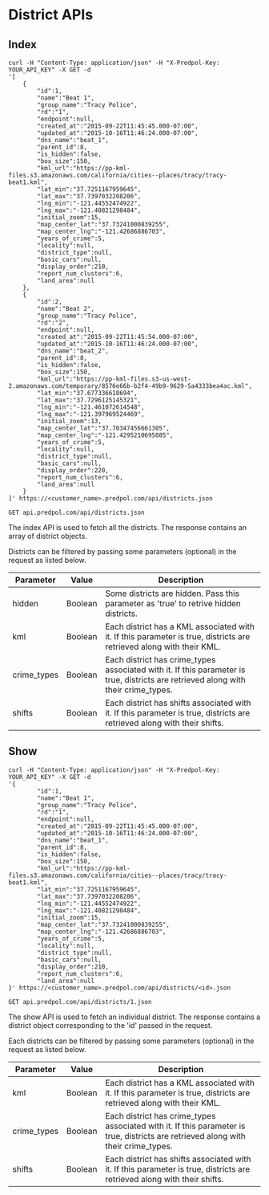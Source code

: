 # District APIs

## Index

```shell
curl -H "Content-Type: application/json" -H "X-Predpol-Key: YOUR_API_KEY" -X GET -d 
'[
    {
        "id":1,
        "name":"Beat 1",
        "group_name":"Tracy Police",
        "rd":"1",
        "endpoint":null,
        "created_at":"2015-09-22T11:45:45.000-07:00",
        "updated_at":"2015-10-16T11:46:24.000-07:00",
        "dns_name":"beat_1",
        "parent_id":8,
        "is_hidden":false,
        "box_size":150,
        "kml_url":"https://pp-kml-files.s3.amazonaws.com/california/cities--places/tracy/tracy-beat1.kml",
        "lat_min":"37.7251167959645",
        "lat_max":"37.7397032208206",
        "lng_min":"-121.44552474922",
        "lng_max":"-121.40821298484",
        "initial_zoom":15,
        "map_center_lat":"37.73241000839255",
        "map_center_lng":"-121.42686886703",
        "years_of_crime":5,
        "locality":null,
        "district_type":null,
        "basic_cars":null,
        "display_order":210,
        "report_num_clusters":6,
        "land_area":null
    },
    {
        "id":2,
        "name":"Beat 2",
        "group_name":"Tracy Police",
        "rd":"2",
        "endpoint":null,
        "created_at":"2015-09-22T11:45:54.000-07:00",
        "updated_at":"2015-10-16T11:46:24.000-07:00",
        "dns_name":"beat_2",
        "parent_id":8,
        "is_hidden":false,
        "box_size":150,
        "kml_url":"https://pp-kml-files.s3-us-west-2.amazonaws.com/temporary/8576e66b-b2f4-49b9-9629-5a4333bea4ac.kml",
        "lat_min":"37.677336618694",
        "lat_max":"37.7296125145321",
        "lng_min":"-121.461072614548",
        "lng_max":"-121.397969524469",
        "initial_zoom":13,
        "map_center_lat":"37.70347456661305",
        "map_center_lng":"-121.4295210695085",
        "years_of_crime":5,
        "locality":null,
        "district_type":null,
        "basic_cars":null,
        "display_order":220,
        "report_num_clusters":6,
        "land_area":null
    }
]' https://<customer_name>.predpol.com/api/districts.json
```

`GET api.predpol.com/api/districts.json`

The index API is used to fetch all the districts. The response contains an array of district objects.

Districts can be filtered by passing some parameters (optional) in the request as listed below.

Parameter | Value | Description
--------- | ----- | -----------
hidden | Boolean | Some districts are hidden. Pass this parameter as 'true' to retrive hidden districts.
kml | Boolean | Each district has a KML associated with it. If this parameter is true, districts are retrieved along with their KML.
crime_types | Boolean | Each district has crime_types associated with it. If this parameter is true, districts are retrieved along with their crime_types.
shifts | Boolean | Each district has shifts associated with it. If this parameter is true, districts are retrieved along with their shifts.

## Show

```shell
curl -H "Content-Type: application/json" -H "X-Predpol-Key: YOUR_API_KEY" -X GET -d 
'{
        "id":1,
        "name":"Beat 1",
        "group_name":"Tracy Police",
        "rd":"1",
        "endpoint":null,
        "created_at":"2015-09-22T11:45:45.000-07:00",
        "updated_at":"2015-10-16T11:46:24.000-07:00",
        "dns_name":"beat_1",
        "parent_id":8,
        "is_hidden":false,
        "box_size":150,
        "kml_url":"https://pp-kml-files.s3.amazonaws.com/california/cities--places/tracy/tracy-beat1.kml",
        "lat_min":"37.7251167959645",
        "lat_max":"37.7397032208206",
        "lng_min":"-121.44552474922",
        "lng_max":"-121.40821298484",
        "initial_zoom":15,
        "map_center_lat":"37.73241000839255",
        "map_center_lng":"-121.42686886703",
        "years_of_crime":5,
        "locality":null,
        "district_type":null,
        "basic_cars":null,
        "display_order":210,
        "report_num_clusters":6,
        "land_area":null
}' https://<customer_name>.predpol.com/api/districts/<id>.json
```

`GET api.predpol.com/api/districts/1.json`

The show API is used to fetch an individual district. The response contains a district object corresponding to the 'id' passed in the request.

Each districts can be filtered by passing some parameters (optional) in the request as listed below.

Parameter | Value | Description
--------- | ----- | -----------
kml | Boolean | Each district has a KML associated with it. If this parameter is true, districts are retrieved along with their KML.
crime_types | Boolean | Each district has crime_types associated with it. If this parameter is true, districts are retrieved along with their crime_types.
shifts | Boolean | Each district has shifts associated with it. If this parameter is true, districts are retrieved along with their shifts.
